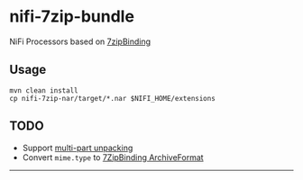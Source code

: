 # nifi-7zip-bundle
NiFi Processors based on [7zipBinding](http://sevenzipjbind.sourceforge.net)

## Usage
```
mvn clean install
cp nifi-7zip-nar/target/*.nar $NIFI_HOME/extensions
```

## TODO
- Support [multi-part unpacking](http://sevenzipjbind.sourceforge.net/extraction_snippets.html#open-multipart-archives)
- Convert `mime.type` to [7ZipBinding ArchiveFormat](http://sevenzipjbind.sourceforge.net/javadoc/net/sf/sevenzipjbinding/ArchiveFormat.html)

---
